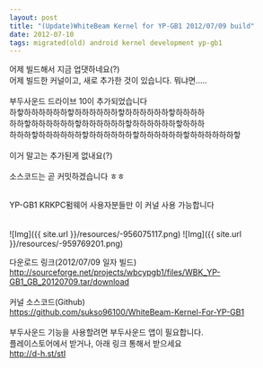 ```yaml
---
layout: post
title: "(Update)WhiteBeam Kernel for YP-GB1 2012/07/09 build"
date: 2012-07-10
tags: migrated(old) android kernel development yp-gb1
---
```


 어제 빌드해서 지금 업댓하네요(?)<br>
어제 빌드한 커널이고, 새로 추가한 것이 있습니다. 뭐냐면.....<br>
<br>
부두사운드 드라이브 10이 추가되었습니다 <br>
하핳하하하하하하핳하하하하하하핳하하하하하하핳하하하하<br>
하하핳하하하하하하핳하하하하하하핳하하하하하하핳하하하<br>
하하하핳하하하하하하핳하하하하하하핳하하하하하하핳하하하하하하핳<br>
<br>
이거 말고는 추가된게 없내요(?)<br>
<br>
소스코드는 곧 커밋하겠습니다 ㅎㅎ<br>
<br>

YP-GB1 KRKPC펌웨어 사용자분들만 이 커널 사용 가능합니다<br>
<br><br>
![Img]({{ site.url }}/resources/-956075117.png)
![Img]({{ site.url }}/resources/-959769201.png)
<br>

다운로드 링크(2012/07/09 일자 빌드)<br>
http://sourceforge.net/projects/wbcypgb1/files/WBK_YP-GB1_GB_20120709.tar/download<br>
<br>
커널 소스코드(Github)<br>
https://github.com/sukso96100/WhiteBeam-Kernel-For-YP-GB1<br>
<br>
 부두사운드 기능을 사용할려면 부두사운드 앱이 필요합니다. <br>
플레이스토어에서 받거나, 아래 링크 통해서 받으세요<br>
http://d-h.st/stI <br>